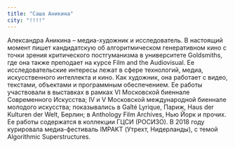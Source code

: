 ```yaml
---
title: "Саша Аникина"
city: "!!!!"
---
```


Александра Аникина – медиа-художник и исследователь. В настоящий момент пишет кандидатскую об алгоритмическом генеративном кино с точки зрения критического постгуманизма в университете Goldsmiths, где она также преподает на курсе Film and the Audiovisual. Ее исследовательские интересы лежат в сфере технологий, медиа, искусственного интеллекта и кино. Как художник, она работает с видео, текстами, объектами и программным обеспечением. Ее работы участвовали в выставках в рамках VI Московской биеннале Современного Искусства; IV и V Московской международной биеннале молодого искусства; показывались в Gaîté Lyrique, Париж, Haus der Kulturen der Welt, Берлин; в Anthology Film Archives, Нью Йорк и прочих. Ее работы содержатся в коллекции ГЦСИ (РОСИЗО). В 2018 году курировала медиа-фестиваль IMPAKT (Утрехт, Нидерланды), с темой Algorithmic Superstructures.
